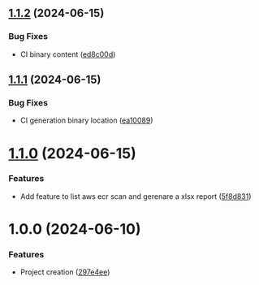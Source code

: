 ## [1.1.2](https://github.com/cristiancw/secure-image-report/compare/v1.1.1...v1.1.2) (2024-06-15)


### Bug Fixes

* CI binary content ([ed8c00d](https://github.com/cristiancw/secure-image-report/commit/ed8c00d50f07e014dbdb0eb3fea99d43a2f7da75))

## [1.1.1](https://github.com/cristiancw/secure-image-report/compare/v1.1.0...v1.1.1) (2024-06-15)


### Bug Fixes

* CI generation binary location ([ea10089](https://github.com/cristiancw/secure-image-report/commit/ea1008977df71606a508aba2fd3ac8ecdab9c077))

# [1.1.0](https://github.com/cristiancw/secure-image-report/compare/v1.0.0...v1.1.0) (2024-06-15)


### Features

* Add feature to list aws ecr scan and gerenare a xlsx report ([5f8d831](https://github.com/cristiancw/secure-image-report/commit/5f8d8311f3b06fc344268552f9f84362f6e66edc))

# 1.0.0 (2024-06-10)


### Features

* Project creation ([297e4ee](https://github.com/cristiancw/secure-image-report/commit/297e4eece88844a4c9d29c4022a6da8b21fcdfe7))
